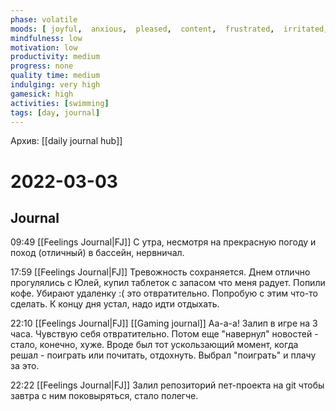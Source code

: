 ```yaml
---
phase: volatile
moods: [ joyful,  anxious,  pleased,  content,  frustrated,  irritated,  anxious,  anxious,  regretful,  regretful,  shameful,  displeased,  sad,  sad, ]
mindfulness: low
motivation: low
productivity: medium
progress: none
quality time: medium
indulging: very high
gamesick: high
activities: [swimming]
tags: [day, journal]
---
```

Архив: [[daily journal hub]]
# 2022-03-03

## Journal

09:49 [[Feelings Journal|FJ]] С утра, несмотря на прекрасную погоду и поход (отличный) в бассейн, нервничал.

17:59 [[Feelings Journal|FJ]] Тревожность сохраняется. Днем отлично прогулялись с Юлей, купил таблеток с запасом что меня радует. Попили кофе.
Убирают удаленку :( это отвратительно. Попробую с этим что-то сделать.
К концу дня устал, надо идти отдыхать.

22:10 [[Feelings Journal|FJ]] [[Gaming journal]] Аа-а-а! Залип в игре на 3 часа. Чувствую себя отвратительно. Потом еще "навернул" новостей - стало, конечно, хуже.
Вроде был тот ускользающий момент, когда решал - поиграть или почитать, отдохнуть. Выбрал "поиграть" и плачу за это.

22:22 [[Feelings Journal|FJ]] Залил репозиторий пет-проекта на git чтобы завтра с ним поковыряться, стало полегче.
